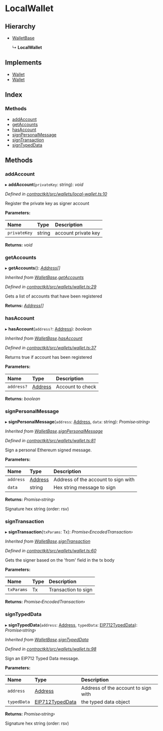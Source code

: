 # LocalWallet

## Hierarchy

* [WalletBase](_wallets_wallet_.walletbase.md)

  ↳ **LocalWallet**

## Implements

* [Wallet](../interfaces/_wallets_wallet_.wallet.md)
* [Wallet](../interfaces/_wallets_wallet_.wallet.md)

## Index

### Methods

* [addAccount](_wallets_local_wallet_.localwallet.md#addaccount)
* [getAccounts](_wallets_local_wallet_.localwallet.md#getaccounts)
* [hasAccount](_wallets_local_wallet_.localwallet.md#hasaccount)
* [signPersonalMessage](_wallets_local_wallet_.localwallet.md#signpersonalmessage)
* [signTransaction](_wallets_local_wallet_.localwallet.md#signtransaction)
* [signTypedData](_wallets_local_wallet_.localwallet.md#signtypeddata)

## Methods

### addAccount

▸ **addAccount**\(`privateKey`: string\): _void_

_Defined in_ [_contractkit/src/wallets/local-wallet.ts:10_](https://github.com/celo-org/celo-monorepo/blob/master/packages/contractkit/src/wallets/local-wallet.ts#L10)

Register the private key as signer account

**Parameters:**

| Name | Type | Description |
| :--- | :--- | :--- |
| `privateKey` | string | account private key |

**Returns:** _void_

### getAccounts

▸ **getAccounts**\(\): [_Address_](../external-modules/_base_.md#address)_\[\]_

_Inherited from_ [_WalletBase_](_wallets_wallet_.walletbase.md)_._[_getAccounts_](_wallets_wallet_.walletbase.md#getaccounts)

_Defined in_ [_contractkit/src/wallets/wallet.ts:29_](https://github.com/celo-org/celo-monorepo/blob/master/packages/contractkit/src/wallets/wallet.ts#L29)

Gets a list of accounts that have been registered

**Returns:** [_Address_](../external-modules/_base_.md#address)_\[\]_

### hasAccount

▸ **hasAccount**\(`address?`: [Address](../external-modules/_base_.md#address)\): _boolean_

_Inherited from_ [_WalletBase_](_wallets_wallet_.walletbase.md)_._[_hasAccount_](_wallets_wallet_.walletbase.md#hasaccount)

_Defined in_ [_contractkit/src/wallets/wallet.ts:37_](https://github.com/celo-org/celo-monorepo/blob/master/packages/contractkit/src/wallets/wallet.ts#L37)

Returns true if account has been registered

**Parameters:**

| Name | Type | Description |
| :--- | :--- | :--- |
| `address?` | [Address](../external-modules/_base_.md#address) | Account to check |

**Returns:** _boolean_

### signPersonalMessage

▸ **signPersonalMessage**\(`address`: [Address](../external-modules/_base_.md#address), `data`: string\): _Promise‹string›_

_Inherited from_ [_WalletBase_](_wallets_wallet_.walletbase.md)_._[_signPersonalMessage_](_wallets_wallet_.walletbase.md#signpersonalmessage)

_Defined in_ [_contractkit/src/wallets/wallet.ts:81_](https://github.com/celo-org/celo-monorepo/blob/master/packages/contractkit/src/wallets/wallet.ts#L81)

Sign a personal Ethereum signed message.

**Parameters:**

| Name | Type | Description |
| :--- | :--- | :--- |
| `address` | [Address](../external-modules/_base_.md#address) | Address of the account to sign with |
| `data` | string | Hex string message to sign |

**Returns:** _Promise‹string›_

Signature hex string \(order: rsv\)

### signTransaction

▸ **signTransaction**\(`txParams`: Tx\): _Promise‹EncodedTransaction›_

_Inherited from_ [_WalletBase_](_wallets_wallet_.walletbase.md)_._[_signTransaction_](_wallets_wallet_.walletbase.md#signtransaction)

_Defined in_ [_contractkit/src/wallets/wallet.ts:60_](https://github.com/celo-org/celo-monorepo/blob/master/packages/contractkit/src/wallets/wallet.ts#L60)

Gets the signer based on the 'from' field in the tx body

**Parameters:**

| Name | Type | Description |
| :--- | :--- | :--- |
| `txParams` | Tx | Transaction to sign |

**Returns:** _Promise‹EncodedTransaction›_

### signTypedData

▸ **signTypedData**\(`address`: [Address](../external-modules/_base_.md#address), `typedData`: [EIP712TypedData](../interfaces/_utils_sign_typed_data_utils_.eip712typeddata.md)\): _Promise‹string›_

_Inherited from_ [_WalletBase_](_wallets_wallet_.walletbase.md)_._[_signTypedData_](_wallets_wallet_.walletbase.md#signtypeddata)

_Defined in_ [_contractkit/src/wallets/wallet.ts:98_](https://github.com/celo-org/celo-monorepo/blob/master/packages/contractkit/src/wallets/wallet.ts#L98)

Sign an EIP712 Typed Data message.

**Parameters:**

| Name | Type | Description |
| :--- | :--- | :--- |
| `address` | [Address](../external-modules/_base_.md#address) | Address of the account to sign with |
| `typedData` | [EIP712TypedData](../interfaces/_utils_sign_typed_data_utils_.eip712typeddata.md) | the typed data object |

**Returns:** _Promise‹string›_

Signature hex string \(order: rsv\)

